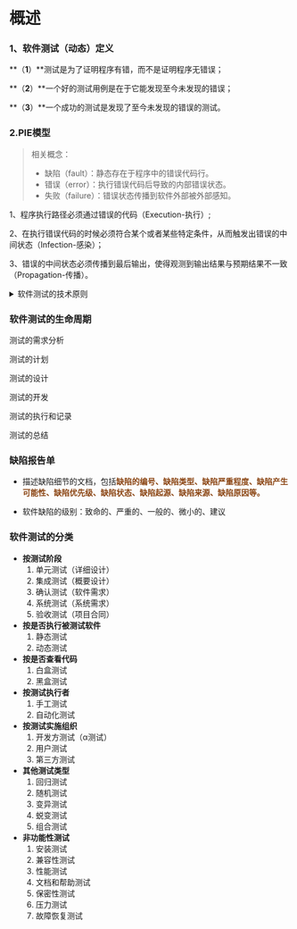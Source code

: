 # 概述

### 1、软件测试（动态）定义

**（**1**）**测试是为了证明程序有错，而不是证明程序无错误；

**（**2**）**一个好的测试用例是在于它能发现至今未发现的错误；

**（**3**）**一个成功的测试是发现了至今未发现的错误的测试。

### 2.PIE模型

> 相关概念：
>
> - 缺陷（fault）：静态存在于程序中的错误代码行。
> - 错误（error）：执行错误代码后导致的内部错误状态。
> - 失败（failure）：错误状态传播到软件外部被外部感知。

1、程序执行路径必须通过错误的代码（Execution-执行）;

2、在执行错误代码的时候必须符合某个或者某些特定条件，从而触发出错误的中间状态（Infection-感染）；

3、错误的中间状态必须传播到最后输出，使得观测到输出结果与预期结果不一致（Propagation-传播）。

<details>
  <summary>软件测试的技术原则</summary>
<p>1、穷尽测试是不可能的</p>
<p>2、设计测试用例时，应该考虑各种情况，包括异常情况。</p>
<p>3、应当把尽早和不断的测试作为座右铭。</p>
<p>4、应充分注意问题群集现象。</p>
<p>5、避免“杀虫剂效应”</p>
<p>6、制定并严格执行测试计划，排除测试的随意性。</p>
<p>7、对测试发现的错误结果一定要有一个确认的过程。</p>
<p>8、测试规格要求应追溯到用户需求 。</p>
<p>9、通过测试的软件并不意味着没有任何缺陷。</p>
<p>10、测试必须考虑成本和效益，测试需要适时终止。</p>
<p>11、保存一切测试过程文档。</p>
</details>

### 软件测试的生命周期

测试的需求分析

测试的计划

测试的设计

测试的开发

测试的执行和记录

测试的总结

### 缺陷报告单

- 描述缺陷细节的文档，包括<span  style="color: #8B4513;font-weight: bold;">缺陷的编号、缺陷类型、缺陷严重程度、缺陷产生可能性、缺陷优先级、缺陷状态、缺陷起源、缺陷来源、缺陷原因等。</span >

- 软件缺陷的级别：致命的、严重的、一般的、微小的、建议

### 软件测试的分类

- **按测试阶段**
  1. 单元测试（详细设计）
  2. 集成测试（概要设计）
  3. 确认测试（软件需求）
  4. 系统测试（系统需求）
  5. 验收测试（项目合同）
- **按是否执行被测试软件**
  1. 静态测试
  2. 动态测试
- **按是否查看代码**
  1. 白盒测试
  2. 黑盒测试
- **按测试执行者**
  1. 手工测试
  2. 自动化测试
- **按测试实施组织**
  1. 开发方测试（α测试）
  2. 用户测试
  3. 第三方测试
- **其他测试类型**
  1. 回归测试
  2. 随机测试
  3. 变异测试
  4. 蜕变测试
  5. 组合测试
- **非功能性测试**
  1. 安装测试
  2. 兼容性测试
  3. 性能测试
  4. 文档和帮助测试
  5. 保密性测试
  6. 压力测试
  7. 故障恢复测试